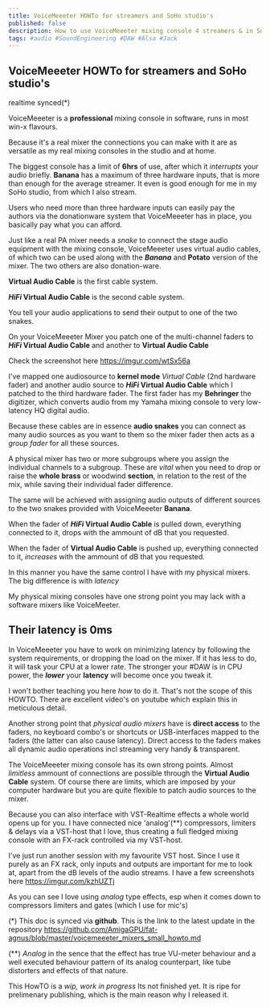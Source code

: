 ```yaml
---
title: VoiceMeeeter HOWTo for streamers and SoHo studio's
published: false
description: How to use VoiceMeeeter mixing console 4 streamers & in SoHo studios
tags: #audio #SoundEngineering #DAW #Alsa #Jack
---
```



## VoiceMeeeter HOWTo for streamers and SoHo studio's 
realtime synced(*)

VoiceMeeeter is a **professional** mixing console in software, runs in most win-x flavours.

Because it's a real mixer the connections you can make with it are as versatile as my real mixing consoles in the studio and at home.

The biggest console has a limit of **6hrs** of use, after which it _interrupts_ your audio briefly. **Banana** has a maximum of three hardware inputs, that is more than enough for the average streamer. It even is good enough for me in my SoHo studio, from which I also stream.

Users who need more than three hardware inputs can easily pay the authors via the donationware system that VoiceMeeeter has in place, you basically pay what you can afford.

Just like a real PA mixer needs a _snake_ to connect the stage audio equipment with the mixing console, VoiceMeeeter uses virtual audio cables, of which two can be used along with the **_Banana_** and **Potato** version of the mixer. The two others are also donation-ware.

**Virtual Audio Cable** is the first cable system.

**_HiFi_ Virtual Audio Cable** is the second cable system.

You tell your audio applications to send their output to one of the two snakes.

On your VoiceMeeeter Mixer you patch one of the multi-channel faders to **_HiFi_ Virtual Audio Cable** and another to **Virtual Audio Cable**

Check the screenshot here <https://imgur.com/wtSx56a>

I've mapped one audiosource to **kernel mode** _Virtual Cable_ (2nd hardware fader) and another audio source to **_HiFi_ Virtual Audio Cable** which I patched to the third hardware fader. The first fader has my **Behringer** the digitizer, which converts audio from my Yamaha mixing console to very low-latency HQ digital audio.  

Because these cables are in essence **audio snakes** you can connect as many audio sources as you want to them so the mixer fader then acts as a _group fader_ for all these sources.

A physical mixer has two or more subgroups where you assign the individual channels to a subgroup. These are _vital_ when you need to drop or raise the **whole brass** or woodwind  **section**, in relation to the rest of the mix, while saving their individual fader difference.

The same will be achieved with assigning audio outputs of different sources to the two snakes provided with VoiceMeeeter **Banana**. 

When the fader of **_HiFi_ Virtual Audio Cable** is pulled down, everything connected to it, drops with the ammount of dB that you requested. 

When the fader of **Virtual Audio Cable** is pushed up, everything connected to it, _increases_ with the ammount of dB that you requested.

In this manner you have the same control I have with my physical mixers. The big difference is with _latency_

My physical mixing consoles have one strong point you may lack with a software mixers like VoiceMeeter.

## Their latency is 0ms

In VoiceMeeeter you have to work on minimizing latency by following the system requirements, or dropping the load on the mixer. If it has less to do, it will task your CPU at a lower rate. The stronger your #DAW is in CPU power, the _**lower**_ your **latency** will become once you tweak it.

I won't bother teaching you here _how_ to do it. That's not the scope of this HOWTO. There are excellent video's on youtube which explain this in meticulous detail.

Another strong point that _physical audio mixers_ have is **direct access** to the faders, no keyboard combo's or shortcuts or USB-interfaces mapped to the faders (the latter can also cause latency). Direct access to the faders makes all dynamic audio operations incl streaming very handy & transparent.

The VoiceMeeeter mixing console has its own strong points. Almost _limitless_ ammount of connections are possible through the **Virtual Audio Cable** system. Of course there are limits, which are imposed by your computer hardware but you are quite flexible to patch audio sources to the mixer.

Because you can also interface with VST-Realtime effects a whole world opens up for you. I have connected nice 'analog'(**) compressors, limiters & delays via a VST-host that I love, thus creating a full fledged mixing console with an FX-rack controlled via my VST-host. 

I've just run another session with my favourite VST host. Since I use it purely as an FX rack, only inputs and outputs are important for me to look at, apart from the dB levels of the audio streams. I have a few screenshots here <https://imgur.com/kzhUZTj>

As you can see I love using _analog_ type effects, esp when it comes down to compressors limiters and gates (which I use for mic's)

(*)
This doc is synced via **github**. This is the link to the latest update in the repository
<https://github.com/AmigaGPU/fat-agnus/blob/master/voicemeeeter_mixers_small_howto.md>

(**)
_Analog_ in the sence that the effect has true VU-meter behaviour and a well executed behaviour pattern of its analog counterpart, like tube distorters and effects of that nature.

This HowTO is a *wip, work in progress* Its not finished yet. It is ripe for prelimenary publishing, which is the main reason why I released it.